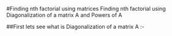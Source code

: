 #Finding nth factorial using matrices
Finding nth factorial using Diagonalization of a matrix A and Powers of A

##First lets see what is Diagonalization of a matrix A :-
